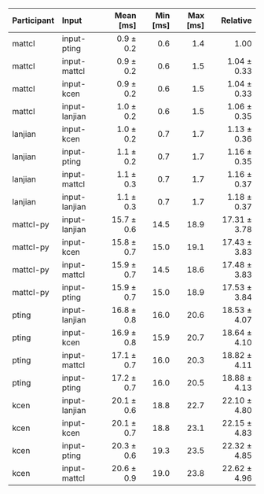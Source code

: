| Participant | Input | Mean [ms] | Min [ms] | Max [ms] | Relative |
|:---|:---|---:|---:|---:|---:|
| mattcl | input-pting | 0.9 ± 0.2 | 0.6 | 1.4 | 1.00 |
| mattcl | input-mattcl | 0.9 ± 0.2 | 0.6 | 1.5 | 1.04 ± 0.33 |
| mattcl | input-kcen | 0.9 ± 0.2 | 0.6 | 1.5 | 1.04 ± 0.33 |
| mattcl | input-lanjian | 1.0 ± 0.2 | 0.6 | 1.5 | 1.06 ± 0.35 |
| lanjian | input-kcen | 1.0 ± 0.2 | 0.7 | 1.7 | 1.13 ± 0.36 |
| lanjian | input-pting | 1.1 ± 0.2 | 0.7 | 1.7 | 1.16 ± 0.35 |
| lanjian | input-mattcl | 1.1 ± 0.3 | 0.7 | 1.7 | 1.16 ± 0.37 |
| lanjian | input-lanjian | 1.1 ± 0.3 | 0.7 | 1.7 | 1.18 ± 0.37 |
| mattcl-py | input-lanjian | 15.7 ± 0.6 | 14.5 | 18.9 | 17.31 ± 3.78 |
| mattcl-py | input-kcen | 15.8 ± 0.7 | 15.0 | 19.1 | 17.43 ± 3.83 |
| mattcl-py | input-mattcl | 15.9 ± 0.7 | 14.5 | 18.6 | 17.48 ± 3.83 |
| mattcl-py | input-pting | 15.9 ± 0.7 | 15.0 | 18.9 | 17.53 ± 3.84 |
| pting | input-lanjian | 16.8 ± 0.8 | 16.0 | 20.6 | 18.53 ± 4.07 |
| pting | input-kcen | 16.9 ± 0.8 | 15.9 | 20.7 | 18.64 ± 4.10 |
| pting | input-mattcl | 17.1 ± 0.7 | 16.0 | 20.3 | 18.82 ± 4.11 |
| pting | input-pting | 17.2 ± 0.7 | 16.0 | 20.5 | 18.88 ± 4.13 |
| kcen | input-lanjian | 20.1 ± 0.6 | 18.8 | 22.7 | 22.10 ± 4.80 |
| kcen | input-kcen | 20.1 ± 0.7 | 18.8 | 23.1 | 22.15 ± 4.83 |
| kcen | input-pting | 20.3 ± 0.6 | 19.3 | 23.5 | 22.32 ± 4.85 |
| kcen | input-mattcl | 20.6 ± 0.9 | 19.0 | 23.8 | 22.62 ± 4.96 |
